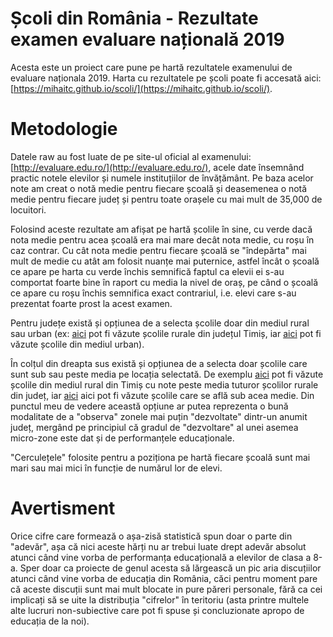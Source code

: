 # Școli din România - Rezultate examen evaluare națională 2019

Acesta este un proiect care pune pe hartă rezultatele examenului de evaluare naționala 2019. Harta cu rezultatele pe școli poate fi accesată aici: [https://mihaitc.github.io/scoli/](https://mihaitc.github.io/scoli/). 

# Metodologie

Datele raw au fost luate de pe site-ul oficial al examenului: [http://evaluare.edu.ro/](http://evaluare.edu.ro/), acele date însemnând practic notele elevilor și numele instituțiilor de învățământ. Pe baza acelor note am creat o notă medie pentru fiecare școală și deasemenea o notă medie pentru fiecare județ și pentru toate orașele cu mai mult de 35,000 de locuitori. 

Folosind aceste rezultate am afișat pe hartă școlile în sine, cu verde dacă nota medie pentru acea școală era mai mare decât nota medie, cu roșu în caz contrar. Cu cât nota medie pentru fiecare școală se "îndepărta" mai mult de medie cu atât am folosit nuanțe mai puternice, astfel încât o școală ce apare pe harta cu verde închis semnifică faptul ca elevii ei s-au comportat foarte bine în raport cu media la nivel de oraș, pe când o școală ce apare cu roșu închis semnifica exact contrariul, i.e. elevi care s-au prezentat foarte prost la acest examen. 

Pentru județe există și opțiunea de a selecta școlile doar din mediul rural sau urban (ex: [aici](https://mihaitc.github.io/scoli/timis_rural/) pot fi văzute școlile rurale din județul Timiș, iar [aici](https://mihaitc.github.io/scoli/timis_urban/) pot fi văzute școlile din mediul urban). 

În colțul din dreapta sus există și opțiunea de a selecta doar școlile care sunt sub sau peste media pe locația selectată. De exemplu [aici](https://mihaitc.github.io/scoli/timis_rural/#av=a) pot fi văzute școlile din mediul rural din Timiș cu note peste media tuturor școlilor rurale din județ, iar [aici](https://mihaitc.github.io/scoli/timis_rural/#av=b) aici pot fi văzute școlile care se află sub acea medie. Din punctul meu de vedere această opțiune ar putea reprezenta o bună modalitate de a "observa" zonele mai puțin "dezvoltate" dintr-un anumit județ, mergând pe principiul că gradul de "dezvoltare" al unei asemea micro-zone este dat și de performanțele educaționale. 

"Cerculețele" folosite pentru a poziționa pe hartă fiecare școală sunt mai mari sau mai mici în funcție de numărul lor de elevi.

# Avertisment

Orice cifre care formează o așa-zisă statistică spun doar o parte din "adevăr", așa că nici aceste hărți nu ar trebui luate drept adevăr absolut atunci când vine vorba de performanța educațională a elevilor de clasa a 8-a. Sper doar ca proiecte de genul acesta să lărgească un pic aria discuțiilor atunci când vine vorba de educația din România, căci pentru moment pare că aceste discuții sunt mai mult blocate in pure păreri personale, fără ca cei implicați să se uite la distribuția "cifrelor" în teritoriu (asta printre multele alte lucruri non-subiective care pot fi spuse și concluzionate apropo de educația de la noi). 

